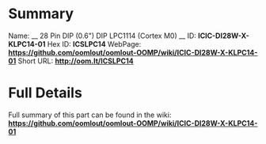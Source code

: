 
Summary
=================

Name: __ 28 Pin DIP (0.6") DIP LPC1114 (Cortex M0) __
ID: __ICIC-DI28W-X-KLPC14-01__
Hex ID: __ICSLPC14__
WebPage: __https://github.com/oomlout/oomlout-OOMP/wiki/ICIC-DI28W-X-KLPC14-01__
Short URL: __http://oom.lt/ICSLPC14__

Full Details
==========================
Full summary of this part can be found in the wiki:   
__https://github.com/oomlout/oomlout-OOMP/wiki/ICIC-DI28W-X-KLPC14-01__   

